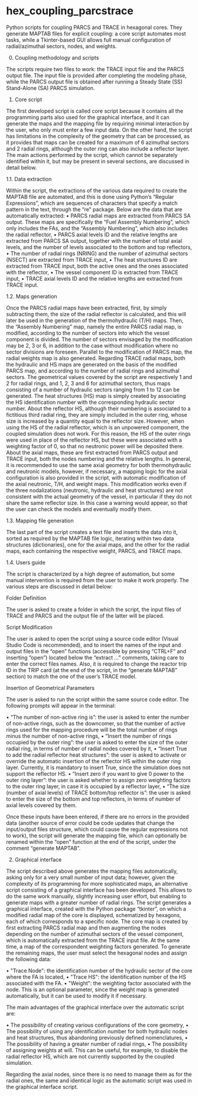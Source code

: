 # hex_coupling_parcstrace
Python scripts for coupling PARCS and TRACE in hexagonal cores. They generate MAPTAB files for explicit coupling: a core script automates most tasks, while a Tkinter-based GUI allows full manual configuration of radial/azimuthal sectors, nodes, and weights.

0. Coupling methodology and scripts

The scripts require two files to work: the TRACE input file and the PARCS output file. The input file is provided after completing the modeling phase, while the PARCS output file is obtained after running a Steady State (SS) Stand-Alone (SA) PARCS simulation.

1. Core script

The first developed script is called core script because it contains all the programming parts also used for the graphical interface, and it can generate the maps and the mapping file by requiring minimal interaction by the user, who only must enter a few input data. On the other hand, the script has limitations in the complexity of the geometry that can be processed, as it provides that maps can be created for a maximum of 6 azimuthal sectors and 2 radial rings, although the outer ring can also include a reflector layer. 
The main actions performed by the script, which cannot be separately identified within it, but may be present in several sections, are discussed in detail below.

1.1. Data extraction

Within the script, the extractions of the various data required to create the MAPTAB file are automated, and this is done using Python’s “Regular Expressions”, which are sequences of characters that specify a match pattern in the text, through the “re” package. Below are the data that are automatically extracted:
•	PARCS radial maps are extracted from PARCS SA output. These maps are specifically the “Fuel Assembly Numbering”, which only includes the FAs, and the “Assembly Numbering”, which also includes the radial reflector,
•	PARCS axial levels ID and the relative lengths are extracted from PARCS SA output, together with the number of total axial levels, and the number of levels associated to the bottom and top reflectors,
•	The number of radial rings (NRING) and the number of azimuthal sectors (NSECT) are extracted from TRACE input,
•	The heat structures ID are extracted from TRACE input, both the active ones and the ones associated with the reflector,
•	The vessel component ID is extracted from TRACE input,
•	TRACE axial levels ID and the relative lengths are extracted from TRACE input.

1.2. Maps generation

Once the PARCS radial maps have been extracted, first, by simply subtracting them, the size of the radial reflector is calculated, and this will later be used in the generation of the thermohydraulic (T/H) maps. 
Then, the “Assembly Numbering” map, namely the entire PARCS radial map, is modified, according to the number of sectors into which the vessel component is divided. The number of sectors envisaged by the modification may be 2, 3 or 6, in addition to the case without modification where no sector divisions are foreseen. Parallel to the modification of PARCS map, the radial weights map is also generated. 
Regarding TRACE radial maps, both the hydraulic and HS maps are generated on the basis of the modified PARCS map, and according to the number of radial rings and azimuthal sectors. The geometrical values covered by the script are respectively 1 and 2 for radial rings, and 1, 2, 3 and 6 for azimuthal sectors, thus maps consisting of a number of hydraulic sectors ranging from 1 to 12 can be generated. The heat structures (HS) map is simply created by associating the HS identification number with the corresponding hydraulic sector number. About the reflector HS, although their numbering is associated to a fictitious third radial ring, they are simply included in the outer ring, whose size is increased by a quantity equal to the reflector size. 
However, when using the HS of the radial reflector, which is an unpowered component, the coupled simulation does not work. For this reason, the HS of the outer rings were used in place of the reflector HS, but these were associated with a weighting factor of 0, so that no neutronic power will be deposited there. 
About the axial maps, these are first extracted from PARCS output and TRACE input, both the nodes numbering and the relative lengths. In general, it is recommended to use the same axial geometry for both thermohydraulic and neutronic models, however, if necessary, a mapping logic for the axial configuration is also provided in the script, with automatic modification of the axial neutronic, T/H, and weight maps.
This modification works even if the three nodalizations (neutronic, hydraulic and heat structures) are not consistent with the actual geometry of the vessel, in particular if they do not share the same reflector size. In this case a warning would appear, so that the user can check the models and eventually modify them.

1.3. Mapping file generation

The last part of the script creates a text file and inserts the data into it, sorted as required by the MAPTAB file logic, iterating within two data structures (dictionaries), one for the axial maps, and the other for the radial maps, each containing the respective weight, PARCS, and TRACE maps.

1.4. Users guide

The script is characterized by a high degree of automation, but some manual intervention is required from the user to make it work properly. The various steps are discussed in detail below:

Folder Definition

The user is asked to create a folder in which the script, the input files of TRACE and PARCS and the output file of the latter will be placed. 

Script Modification 

The user is asked to open the script using a source code editor (Visual Studio Code is recommended), and to insert the names of the input and output files in the “open” functions (accessible by pressing “CTRL+F” and inserting “open”) located below the “extract ...” comments, taking care to enter the correct files names. 
Also, it is required to change the reactor trip ID in the TRIP card (at the end of the script, in the “generate MAPTAB” section) to match the one of the user’s TRACE model.

Insertion of Geometrical Parameters

The user is asked to run the script within the same source code editor. The following prompts will appear in the terminal:

•	“The number of non-active ring is”: the user is asked to enter the number of non-active rings, such as the downcomer, so that the number of active rings used for the mapping procedure will be the total number of rings minus the number of non-active rings,
•	“Insert the number of rings occupied by the outer ring”: the user is asked to enter the size of the outer radial ring, in terms of number of radial nodes covered by it,
•	“Insert True to add the radial reflector heat structures”: the user is asked to activate or override the automatic insertion of the reflector HS within the outer ring layer. Currently, it is mandatory to insert True, since the simulation does not support the reflector HS.
•	“Insert zero if you want to give 0 power to the outer ring layer”: the user is asked whether to assign zero weighting factors to the outer ring layer, in case it is occupied by a reflector layer, 
•	“The size (number of axial levels) of TRACE bottom/top reflector is”: the user is asked to enter the size of the bottom and top reflectors, in terms of number of axial levels covered by them.

Once these inputs have been entered, if there are no errors in the provided data (another source of error could be code updates that change the input/output files structure, which could cause the regular expressions not to work), the script will generate the mapping file, which can optionally be renamed within the “open” function at the end of the script, under the comment “generate MAPTAB”. 

2. Graphical interface

The script described above generates the mapping files automatically, asking only for a very small number of input data; however, given the complexity of its programming for more sophisticated maps, an alternative script consisting of a graphical interface has been developed. This allows to do the same work manually, slightly increasing user effort, but enabling to generate maps with a greater number of radial rings.
The script generates a graphical interface, created with the Python package “tkinter”, on which a modified radial map of the core is displayed, schematized by hexagons, each of which corresponds to a specific node. The core map is created by first extracting PARCS radial map and then augmenting the nodes depending on the number of azimuthal sectors of the vessel component, which is automatically extracted from the TRACE input file.  At the same time, a map of the correspondent weighting factors generated.
To generate the remaining maps, the user must select the hexagonal nodes and assign the following data:

•	"Trace Node": the identification number of the hydraulic sector of the core where the FA is located,
•	"Trace HS": the identification number of the HS associated with the FA.
•	"Weight": the weighting factor associated with the node. This is an optional parameter, since the weight map is generated automatically, but it can be used to modify it if necessary.

The main advantages of the graphical interface over the automatic script are:

•	The possibility of creating various configurations of the core geometry,
•	The possibility of using any identification number for both hydraulic nodes and heat structures, thus abandoning previously defined nomenclatures,
•	The possibility of having a greater number of radial rings,
•	The possibility of assigning weights at will. This can be useful, for example, to disable the radial reflector HS, which are not currently supported by the coupled simulation.

Regarding the axial nodes, since there is no need to manage them as for the radial ones, the same and identical logic as the automatic script was used in the graphical interface script.
